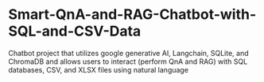 # Smart-QnA-and-RAG-Chatbot-with-SQL-and-CSV-Data
Chatbot project that utilizes google generative AI, Langchain, SQLite, and ChromaDB and allows users to interact (perform QnA and RAG) with SQL databases, CSV, and XLSX files using natural language

